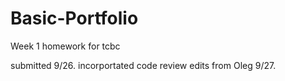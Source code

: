 # Basic-Portfolio
Week 1 homework for tcbc

submitted 9/26.
incorportated code review edits from Oleg 9/27.
